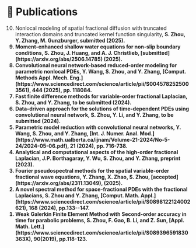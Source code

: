 
# 📝 Publications

<ol reversed>
<li>Nonlocal modeling of spatial fractional diffusion with truncated interaction domains and truncated kernel function singularity, <b>S. Zhou<b>, Y. Zhang, M. Gunzburger, submitted (2025).</li>

<li>Moment-enhanced shallow water equations for non-slip boundary conditions, <b>S. Zhou<b>, J. Huang, and A. J. Christlieb, [submitted](https://arxiv.org/abs/2506.14785) (2025).</li>

<li>Convolutional neural network-based reduced-order modeling for parametric nonlocal PDEs, Y. Wang, <b>S. Zhou<b>, and Y. Zhang, [Comput. Methods Appl. Mech. Eng.](https://www.sciencedirect.com/science/article/pii/S0045782525003561), 444 (2025), pp. 118084.</li>

<li>Fast finite difference methods for variable-order fractional Laplacian, <b>S. Zhou<b>, and Y. Zhang, to be submitted (2024).</li>

<li>Data-driven approach for the solutions of time-dependent PDEs using convolutional neural network, <b>S. Zhou<b>, Y. Li, and Y. Zhang, to be submitted (2024).</li>

<li>Parametric model reduction with convolutional neural networks, Y. Wang, <b>S. Zhou<b>, and Y. Zhang, [Int. J. Numer. Anal. Mod.](https://www.math.ualberta.ca/ijnam/Volume-21-2024/No-5-24/2024-05-06.pdf), 21 (2024), pp. 716-738.</li>

<li>Analytical and computational aspects of the high-order fractional Laplacian, J.P. Borthagaray, Y. Wu, <b>S. Zhou<b>, and Y. Zhang, preprint (2023).</li>

<li>Fourier pseudospectral methods for the spatial variable-order fractional wave equations, Y. Zhang, X. Zhao, <b>S. Zhou<b>, [accepted](https://arxiv.org/abs/2311.13049), (2025).</li>

<li>A novel spectral method for space-fractional PDEs with the fractional Laplacians, <b>S. Zhou<b> and Y. Zhang, [Comput. Math. Appl.](https://www.sciencedirect.com/science/article/pii/S0898122124002621), 168 (2024), pp.133--147.</li>

<li>Weak Galerkin Finite Element Method with Second-order accuracy in time for parabolic problems, <b>S. Zhou<b>, F. Gao, B. Li, and Z. Sun, [Appl. Math. Lett.](https://www.sciencedirect.com/science/article/pii/S089396591830363X), 90(2019), pp.118-123.</li>
</ol>